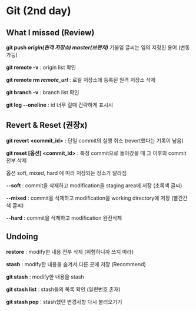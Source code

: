 # Git (2nd day)

## What I missed (Review)

**git push *origin(원격 저장소) master(브랜치)***  기울임 글씨는 임의 지정된 용어 (변동 가능)

**git remote -v** : origin list 확인

**git remote rm *remote_url*** : 로컬 저장소에 등록된 원격 저장소 삭제

**git branch -v** : branch list 확인

**git log --oneline** : id 너무 길때 간략하게 표시시

## Revert & Reset (권장x)

**git revert <commit_id>** : 단일 commit의 실행 취소 (revert했다는 기록이 남음)

**git reset [옵션] <commit_id>** : 특정 commit으로 돌아갔을 때 그 이후의 commit 전부 삭제

옵션 soft, mixed, hard 에 따라 저장되는 장소가 달라짐

**--soft** : commit을 삭제하고 modification을 staging area에 저장 (초록색 글씨)

**--mixed** : commit을 삭제하고 modification을 working directory에 저장 (빨간간색 글씨)

**--hard** : commit을 삭제하고 modification 완전삭제

## Undoing

**restore** : modify한 내용 전부 삭제 (위험하니까 쓰지 마라)

**stash** : modify한 내용을 숨겨서 다른 곳에 저장 (Recommend)

**git stash** : modify한 내용을 stash

**git stash list** : stash들의 목록 확인 (일련번호 존재)

**git stash pop** : stash했던 변경사항 다시 불러오기기